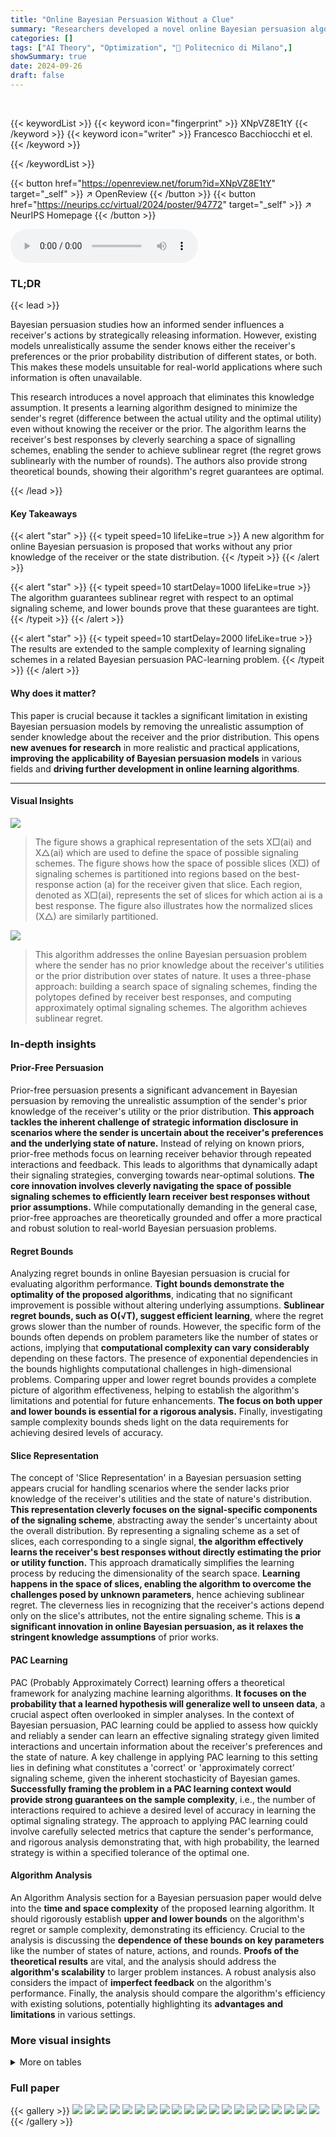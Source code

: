 ```yaml
---
title: "Online Bayesian Persuasion Without a Clue"
summary: "Researchers developed a novel online Bayesian persuasion algorithm that achieves sublinear regret without prior knowledge of the receiver or the state distribution, providing tight theoretical guarant..."
categories: []
tags: ["AI Theory", "Optimization", "🏢 Politecnico di Milano",]
showSummary: true
date: 2024-09-26
draft: false
---
```


<br>

{{< keywordList >}}
{{< keyword icon="fingerprint" >}} XNpVZ8E1tY {{< /keyword >}}
{{< keyword icon="writer" >}} Francesco Bacchiocchi et el. {{< /keyword >}}
 
{{< /keywordList >}}

{{< button href="https://openreview.net/forum?id=XNpVZ8E1tY" target="_self" >}}
↗ OpenReview
{{< /button >}}
{{< button href="https://neurips.cc/virtual/2024/poster/94772" target="_self" >}}
↗ NeurIPS Homepage
{{< /button >}}


<audio controls>
    <source src="https://ai-paper-reviewer.com/XNpVZ8E1tY/podcast.wav" type="audio/wav">
    Your browser does not support the audio element.
</audio>


### TL;DR


{{< lead >}}

Bayesian persuasion studies how an informed sender influences a receiver's actions by strategically releasing information.  However, existing models unrealistically assume the sender knows either the receiver's preferences or the prior probability distribution of different states, or both. This makes these models unsuitable for real-world applications where such information is often unavailable.

This research introduces a novel approach that eliminates this knowledge assumption. It presents a learning algorithm designed to minimize the sender's regret (difference between the actual utility and the optimal utility) even without knowing the receiver or the prior. The algorithm learns the receiver's best responses by cleverly searching a space of signalling schemes, enabling the sender to achieve sublinear regret (the regret grows sublinearly with the number of rounds).  The authors also provide strong theoretical bounds, showing their algorithm's regret guarantees are optimal.

{{< /lead >}}


#### Key Takeaways

{{< alert "star" >}}
{{< typeit speed=10 lifeLike=true >}} A new algorithm for online Bayesian persuasion is proposed that works without any prior knowledge of the receiver or the state distribution. {{< /typeit >}}
{{< /alert >}}

{{< alert "star" >}}
{{< typeit speed=10 startDelay=1000 lifeLike=true >}} The algorithm guarantees sublinear regret with respect to an optimal signaling scheme, and lower bounds prove that these guarantees are tight. {{< /typeit >}}
{{< /alert >}}

{{< alert "star" >}}
{{< typeit speed=10 startDelay=2000 lifeLike=true >}} The results are extended to the sample complexity of learning signaling schemes in a related Bayesian persuasion PAC-learning problem. {{< /typeit >}}
{{< /alert >}}

#### Why does it matter?
This paper is crucial because it tackles a significant limitation in existing Bayesian persuasion models by removing the unrealistic assumption of sender knowledge about the receiver and the prior distribution.  This opens **new avenues for research** in more realistic and practical applications, **improving the applicability of Bayesian persuasion models** in various fields and **driving further development in online learning algorithms**.

------
#### Visual Insights



![](https://ai-paper-reviewer.com/XNpVZ8E1tY/figures_3_1.jpg)

> The figure shows a graphical representation of the sets X□(ai) and X△(ai) which are used to define the space of possible signaling schemes.  The figure shows how the space of possible slices (X□) of signaling schemes is partitioned into regions based on the best-response action (a) for the receiver given that slice. Each region, denoted as X□(ai), represents the set of slices for which action ai is a best response. The figure also illustrates how the normalized slices (X△) are similarly partitioned.





![](https://ai-paper-reviewer.com/XNpVZ8E1tY/tables_5_1.jpg)

> This algorithm addresses the online Bayesian persuasion problem where the sender has no prior knowledge about the receiver's utilities or the prior distribution over states of nature.  It uses a three-phase approach: building a search space of signaling schemes, finding the polytopes defined by receiver best responses, and computing approximately optimal signaling schemes. The algorithm achieves sublinear regret.





### In-depth insights


#### Prior-Free Persuasion
Prior-free persuasion presents a significant advancement in Bayesian persuasion by removing the unrealistic assumption of the sender's prior knowledge of the receiver's utility or the prior distribution. **This approach tackles the inherent challenge of strategic information disclosure in scenarios where the sender is uncertain about the receiver's preferences and the underlying state of nature.**  Instead of relying on known priors, prior-free methods focus on learning receiver behavior through repeated interactions and feedback.  This leads to algorithms that dynamically adapt their signaling strategies, converging towards near-optimal solutions.  **The core innovation involves cleverly navigating the space of possible signaling schemes to efficiently learn receiver best responses without prior assumptions.** While computationally demanding in the general case, prior-free approaches are theoretically grounded and offer a more practical and robust solution to real-world Bayesian persuasion problems.

#### Regret Bounds
Analyzing regret bounds in online Bayesian persuasion is crucial for evaluating algorithm performance.  **Tight bounds demonstrate the optimality of the proposed algorithms**, indicating that no significant improvement is possible without altering underlying assumptions.  **Sublinear regret bounds, such as O(√T), suggest efficient learning**, where the regret grows slower than the number of rounds. However, the specific form of the bounds often depends on problem parameters like the number of states or actions, implying that **computational complexity can vary considerably** depending on these factors.  The presence of exponential dependencies in the bounds highlights computational challenges in high-dimensional problems. Comparing upper and lower regret bounds provides a complete picture of algorithm effectiveness, helping to establish the algorithm's limitations and potential for future enhancements.  **The focus on both upper and lower bounds is essential for a rigorous analysis.** Finally, investigating sample complexity bounds sheds light on the data requirements for achieving desired levels of accuracy.

#### Slice Representation
The concept of 'Slice Representation' in a Bayesian persuasion setting appears crucial for handling scenarios where the sender lacks prior knowledge of the receiver's utilities and the state of nature's distribution.  **This representation cleverly focuses on the signal-specific components of the signaling scheme**, abstracting away the sender's uncertainty about the overall distribution. By representing a signaling scheme as a set of slices, each corresponding to a single signal, **the algorithm effectively learns the receiver's best responses without directly estimating the prior or utility function.** This approach dramatically simplifies the learning process by reducing the dimensionality of the search space.  **Learning happens in the space of slices, enabling the algorithm to overcome the challenges posed by unknown parameters**, hence achieving sublinear regret. The cleverness lies in recognizing that the receiver's actions depend only on the slice's attributes, not the entire signaling scheme. This is **a significant innovation in online Bayesian persuasion, as it relaxes the stringent knowledge assumptions** of prior works.

#### PAC Learning
PAC (Probably Approximately Correct) learning offers a theoretical framework for analyzing machine learning algorithms.  **It focuses on the probability that a learned hypothesis will generalize well to unseen data**, a crucial aspect often overlooked in simpler analyses.  In the context of Bayesian persuasion, PAC learning could be applied to assess how quickly and reliably a sender can learn an effective signaling strategy given limited interactions and uncertain information about the receiver's preferences and the state of nature.  A key challenge in applying PAC learning to this setting lies in defining what constitutes a 'correct' or 'approximately correct' signaling scheme, given the inherent stochasticity of Bayesian games.  **Successfully framing the problem in a PAC learning context would provide strong guarantees on the sample complexity**, i.e., the number of interactions required to achieve a desired level of accuracy in learning the optimal signaling strategy. The approach to applying PAC learning could involve carefully selected metrics that capture the sender's performance, and rigorous analysis demonstrating that, with high probability, the learned strategy is within a specified tolerance of the optimal one.

#### Algorithm Analysis
An Algorithm Analysis section for a Bayesian persuasion paper would delve into the **time and space complexity** of the proposed learning algorithm.  It should rigorously establish **upper and lower bounds** on the algorithm's regret or sample complexity, demonstrating its efficiency.  Crucial to the analysis is discussing the **dependence of these bounds on key parameters** like the number of states of nature, actions, and rounds.  **Proofs of the theoretical results** are vital, and the analysis should address the **algorithm's scalability** to larger problem instances.  A robust analysis also considers the impact of **imperfect feedback** on the algorithm's performance.  Finally, the analysis should compare the algorithm's efficiency with existing solutions, potentially highlighting its **advantages and limitations** in various settings.


### More visual insights




<details>
<summary>More on tables
</summary>


![](https://ai-paper-reviewer.com/XNpVZ8E1tY/tables_6_1.jpg)
> This table visually represents the sets Xº(ai) and X△(ai) which are crucial in the paper's proposed algorithm for Bayesian persuasion.  Xº(ai) represents the set of unnormalized slices (d-dimensional vectors) where action ai is a best response for the receiver, and X△(ai) is the normalized version of Xº(ai). The table helps illustrate how these sets form a covering of the space of possible slices and the relationship between them, which is essential to the learning process in the algorithm.

![](https://ai-paper-reviewer.com/XNpVZ8E1tY/tables_7_1.jpg)
> This table visually represents the sets X (ai) and X△(ai)  for a Bayesian persuasion instance with two states of nature and three receiver actions.  The sets represent regions in a two-dimensional space, where each region corresponds to a receiver's best response action (a1, a2, or a3) to the sender's signal.  The figure aids in visualizing how the algorithm in the paper learns to partition the signal space based on these regions. The x-axis and y-axis represent the probabilities of the sender's signals relating to the different states of nature. 

![](https://ai-paper-reviewer.com/XNpVZ8E1tY/tables_9_1.jpg)
> The table shows the upper and lower bounds on the regret, which measures how much the sender loses in terms of utility compared to an optimal signaling scheme in each round.  The regret is shown as a function of the number of rounds (T), the number of states of nature (d), and the number of receiver actions (n). The upper bound is achieved by the algorithm described in the paper, while the lower bounds indicate the tightness of the algorithm's guarantees.  These results are discussed further in Section 5 of the paper.

![](https://ai-paper-reviewer.com/XNpVZ8E1tY/tables_22_1.jpg)
> Algorithm 6 Find-Polytopes shows the pseudocode of the Find-Polytopes procedure.  This procedure takes a search space of normalized slices (Xε) and a parameter ζ as input. It first calls the Find-Fully-Dimensional-Regions procedure to identify polytopes with volume greater than zero and their corresponding actions. Then, for actions not included in that set, it calls the Find-Face procedure to find a face of a polytope containing the vertices of interest.  Finally, it returns a collection of polytopes, one for each action.

![](https://ai-paper-reviewer.com/XNpVZ8E1tY/tables_24_1.jpg)
> This table summarizes the key aspects of existing research in online Bayesian persuasion, highlighting the knowledge assumptions made by each work regarding the sender's knowledge of the prior distribution over states of nature and/or the receiver's utility function.  It differentiates the approaches based on whether they relax assumptions about the prior, receiver utilities, or both, and whether the regret guarantees are tight.

![](https://ai-paper-reviewer.com/XNpVZ8E1tY/tables_26_1.jpg)
> This table visually represents the sets X(ai) and X△(ai) which are crucial in understanding the algorithm. X(ai) and X△(ai) represent the sets of slices where action ai is a best response for the receiver in the unnormalized and normalized space respectively.  The figure helps visualize how receiver's actions induce particular coverings of the sets of slices, which are key to the proposed algorithm.

![](https://ai-paper-reviewer.com/XNpVZ8E1tY/tables_26_2.jpg)
> This algorithm samples a normalized slice from the interior of a given polytope. It takes as input a polytope P, where vol<sub>d-1</sub>(P) > 0, and a parameter δ. The algorithm returns a normalized slice x ∈ int(P) satisfying certain conditions on its bit-complexity and the probability that it belongs to a given hyperplane. The algorithm first computes a normalized slice x<sup>0</sup> as the average of d linearly-independent vertices of P. Then it samples a vector y from a suitable grid in the (d-1)-dimensional hypercube, scales it by a parameter ρ, and adds it to x<sup>0</sup> to obtain x.

![](https://ai-paper-reviewer.com/XNpVZ8E1tY/tables_30_1.jpg)
> This table summarizes the notations used in the paper, including symbols for states of nature, actions, signals, probability distributions, and other mathematical concepts used in the Bayesian persuasion model.

![](https://ai-paper-reviewer.com/XNpVZ8E1tY/tables_35_1.jpg)
> This table shows the representation of sets X(ai) and X△(ai) with d=2 states of nature and n=3 receivers' actions. It visually represents the polytopes formed by the intersection of halfspaces that define regions where a specific receiver's action is optimal.

</details>




### Full paper

{{< gallery >}}
<img src="https://ai-paper-reviewer.com/XNpVZ8E1tY/1.png" class="grid-w50 md:grid-w33 xl:grid-w25" />
<img src="https://ai-paper-reviewer.com/XNpVZ8E1tY/2.png" class="grid-w50 md:grid-w33 xl:grid-w25" />
<img src="https://ai-paper-reviewer.com/XNpVZ8E1tY/3.png" class="grid-w50 md:grid-w33 xl:grid-w25" />
<img src="https://ai-paper-reviewer.com/XNpVZ8E1tY/4.png" class="grid-w50 md:grid-w33 xl:grid-w25" />
<img src="https://ai-paper-reviewer.com/XNpVZ8E1tY/5.png" class="grid-w50 md:grid-w33 xl:grid-w25" />
<img src="https://ai-paper-reviewer.com/XNpVZ8E1tY/6.png" class="grid-w50 md:grid-w33 xl:grid-w25" />
<img src="https://ai-paper-reviewer.com/XNpVZ8E1tY/7.png" class="grid-w50 md:grid-w33 xl:grid-w25" />
<img src="https://ai-paper-reviewer.com/XNpVZ8E1tY/8.png" class="grid-w50 md:grid-w33 xl:grid-w25" />
<img src="https://ai-paper-reviewer.com/XNpVZ8E1tY/9.png" class="grid-w50 md:grid-w33 xl:grid-w25" />
<img src="https://ai-paper-reviewer.com/XNpVZ8E1tY/10.png" class="grid-w50 md:grid-w33 xl:grid-w25" />
<img src="https://ai-paper-reviewer.com/XNpVZ8E1tY/11.png" class="grid-w50 md:grid-w33 xl:grid-w25" />
<img src="https://ai-paper-reviewer.com/XNpVZ8E1tY/12.png" class="grid-w50 md:grid-w33 xl:grid-w25" />
<img src="https://ai-paper-reviewer.com/XNpVZ8E1tY/13.png" class="grid-w50 md:grid-w33 xl:grid-w25" />
<img src="https://ai-paper-reviewer.com/XNpVZ8E1tY/14.png" class="grid-w50 md:grid-w33 xl:grid-w25" />
<img src="https://ai-paper-reviewer.com/XNpVZ8E1tY/15.png" class="grid-w50 md:grid-w33 xl:grid-w25" />
<img src="https://ai-paper-reviewer.com/XNpVZ8E1tY/16.png" class="grid-w50 md:grid-w33 xl:grid-w25" />
<img src="https://ai-paper-reviewer.com/XNpVZ8E1tY/17.png" class="grid-w50 md:grid-w33 xl:grid-w25" />
<img src="https://ai-paper-reviewer.com/XNpVZ8E1tY/18.png" class="grid-w50 md:grid-w33 xl:grid-w25" />
<img src="https://ai-paper-reviewer.com/XNpVZ8E1tY/19.png" class="grid-w50 md:grid-w33 xl:grid-w25" />
<img src="https://ai-paper-reviewer.com/XNpVZ8E1tY/20.png" class="grid-w50 md:grid-w33 xl:grid-w25" />
{{< /gallery >}}